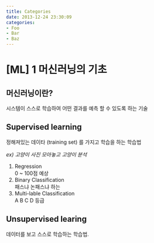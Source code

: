 ```yaml
---
title: Categories
date: 2013-12-24 23:30:09
categories:
- Foo
- Bar
- Baz
---
```



[ML] 1 머신러닝의 기초 
======================


[](#머신러닝이란 "머신러닝이란?")머신러닝이란?
----------------------------------------------

시스템이 스스로 학습하여 어떤 결과를 예측 할 수 있도록 하는 기술

[](#Supervised-learning "Supervised learning")Supervised learning 
-----------------------------------------------------------------

정해져있는 데이타 (training set) 를 가지고 학습을 하는 학습법

*ex) 고양이 사진 모아놓고 고양이 분석*

1.  Regression\
    0 \~ 100점 예상
2.  Binary Classification\
    패스냐 논패스냐 하는
3.  Multi-lable Classification\
    A B C D 등급

[](#Unsupervised-learing "Unsupervised learing")Unsupervised learing 
--------------------------------------------------------------------

데이터를 보고 스스로 학습하는 학습법.


